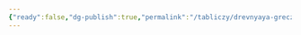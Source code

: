 ```yaml
---
{"ready":false,"dg-publish":true,"permalink":"/tabliczy/drevnyaya-grecziya/kilik-s-izobrazheniem-dionisa-v-lade/","dgPassFrontmatter":true}
---
```



